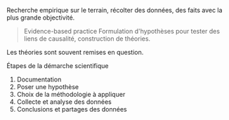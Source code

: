 Recherche empirique sur le terrain, récolter des données, des faits avec la plus grande objectivité.

> Evidence-based practice
> Formulation d'hypothèses pour tester des liens de causalité, construction de théories.

Les théories sont souvent remises en question.

Étapes de la démarche scientifique
1. Documentation
2. Poser une hypothèse
3. Choix de la méthodologie à appliquer
4. Collecte et analyse des données
5. Conclusions et partages des données




